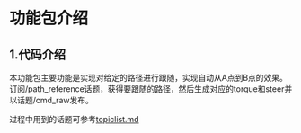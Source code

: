 # 功能包介绍

## 1.代码介绍
本功能包主要功能是实现对给定的路径进行跟随，实现自动从A点到B点的效果。订阅/path_reference话题，获得要跟随的路径，然后生成对应的torque和steer并以话题/cmd_raw发布。

过程中用到的话题可参考[topiclist.md](topiclist.md)